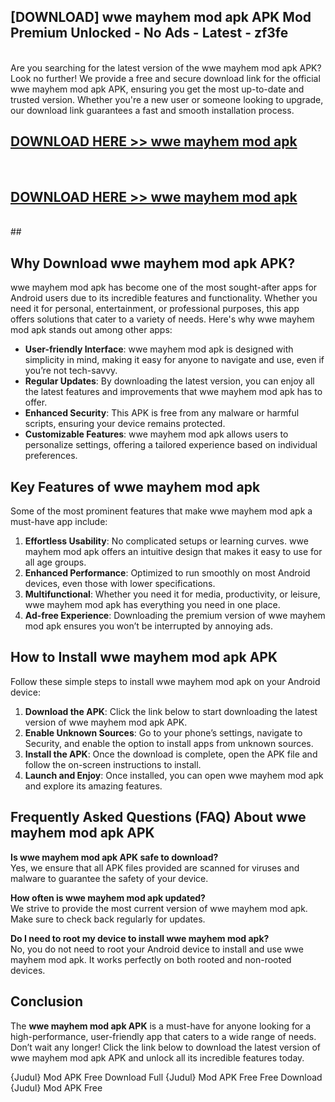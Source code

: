 ## [DOWNLOAD] wwe mayhem mod apk APK Mod  Premium Unlocked - No Ads - Latest - zf3fe <br>
<br>
Are you searching for the latest version of the wwe mayhem mod apk APK? Look no further! We provide a free and secure download link for the official wwe mayhem mod apk APK, ensuring you get the most up-to-date and trusted version. Whether you're a new user or someone looking to upgrade, our download link guarantees a fast and smooth installation process.


## [DOWNLOAD HERE >> wwe mayhem mod apk](http://leaked.freeplayer.one?title=wwe_mayhem_mod_apk&ref=06)
  <br>

## [DOWNLOAD HERE >> wwe mayhem mod apk](http://leaked.freeplayer.one?title=wwe_mayhem_mod_apk&ref=06)
  <br>
  ##



## Why Download wwe mayhem mod apk APK?

wwe mayhem mod apk has become one of the most sought-after apps for Android users due to its incredible features and functionality. Whether you need it for personal, entertainment, or professional purposes, this app offers solutions that cater to a variety of needs. Here's why wwe mayhem mod apk stands out among other apps:

- **User-friendly Interface**: wwe mayhem mod apk is designed with simplicity in mind, making it easy for anyone to navigate and use, even if you’re not tech-savvy.
- **Regular Updates**: By downloading the latest version, you can enjoy all the latest features and improvements that wwe mayhem mod apk has to offer.
- **Enhanced Security**: This APK is free from any malware or harmful scripts, ensuring your device remains protected.
- **Customizable Features**: wwe mayhem mod apk allows users to personalize settings, offering a tailored experience based on individual preferences.

## Key Features of wwe mayhem mod apk

Some of the most prominent features that make wwe mayhem mod apk a must-have app include:

1. **Effortless Usability**: No complicated setups or learning curves. wwe mayhem mod apk offers an intuitive design that makes it easy to use for all age groups.
2. **Enhanced Performance**: Optimized to run smoothly on most Android devices, even those with lower specifications.
3. **Multifunctional**: Whether you need it for media, productivity, or leisure, wwe mayhem mod apk has everything you need in one place.
4. **Ad-free Experience**: Downloading the premium version of wwe mayhem mod apk ensures you won’t be interrupted by annoying ads.

## How to Install wwe mayhem mod apk APK

Follow these simple steps to install wwe mayhem mod apk on your Android device:

1. **Download the APK**: Click the link below to start downloading the latest version of wwe mayhem mod apk APK.
2. **Enable Unknown Sources**: Go to your phone’s settings, navigate to Security, and enable the option to install apps from unknown sources.
3. **Install the APK**: Once the download is complete, open the APK file and follow the on-screen instructions to install.
4. **Launch and Enjoy**: Once installed, you can open wwe mayhem mod apk and explore its amazing features.

## Frequently Asked Questions (FAQ) About wwe mayhem mod apk APK

**Is wwe mayhem mod apk APK safe to download?**  
Yes, we ensure that all APK files provided are scanned for viruses and malware to guarantee the safety of your device.

**How often is wwe mayhem mod apk updated?**  
We strive to provide the most current version of wwe mayhem mod apk. Make sure to check back regularly for updates.

**Do I need to root my device to install wwe mayhem mod apk?**  
No, you do not need to root your Android device to install and use wwe mayhem mod apk. It works perfectly on both rooted and non-rooted devices.

## Conclusion

The **wwe mayhem mod apk APK** is a must-have for anyone looking for a high-performance, user-friendly app that caters to a wide range of needs. Don’t wait any longer! Click the link below to download the latest version of wwe mayhem mod apk APK and unlock all its incredible features today.

{Judul} Mod APK Free
Download Full {Judul} Mod APK Free
Free Download {Judul} Mod APK Free

